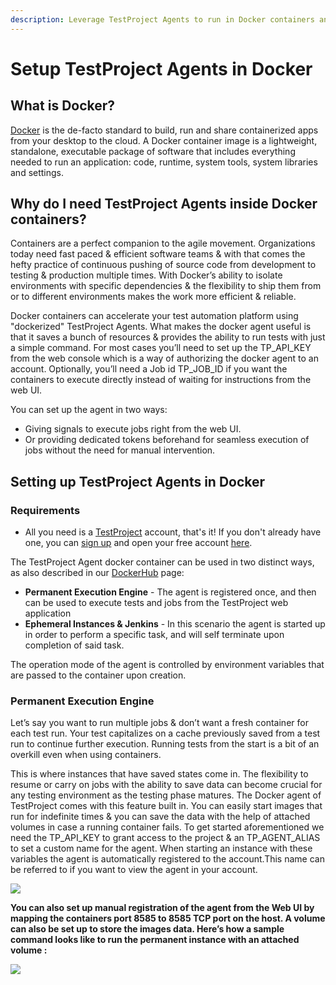 ```yaml
---
description: Leverage TestProject Agents to run in Docker containers and setup virtual labs
---
```


# Setup TestProject Agents in Docker

## What is Docker?

[Docker](https://www.docker.com/) is the de-facto standard to build, run and share containerized apps from your desktop to the cloud. A Docker container image is a lightweight, standalone, executable package of software that includes everything needed to run an application: code, runtime, system tools, system libraries and settings.

## Why do I need TestProject Agents inside Docker containers?

Containers are a perfect companion to the agile movement. Organizations today need fast paced & efficient software teams & with that comes the hefty practice of continuous pushing of source code from development to testing & production multiple times. With Docker’s ability to isolate environments with specific dependencies & the flexibility to ship them from or to different environments makes the work more efficient & reliable. 

Docker containers can accelerate your test automation platform using "dockerized" TestProject Agents. What makes the docker agent useful is that it saves a bunch of resources & provides the ability to run tests with just a simple command. For most cases you’ll need to set up the TP\_API\_KEY from the web console which is a way of authorizing the docker agent to an account. Optionally, you’ll need a Job id TP\_JOB\_ID if you want the containers to execute directly instead of waiting for instructions from the web UI.

You can set up the agent in two ways:

* Giving signals to execute jobs right from the web UI. 
* Or providing dedicated tokens beforehand for seamless execution of jobs without the need for manual intervention. 

## Setting up TestProject Agents in Docker

### Requirements

* All you need is a [TestProject](https://testproject.io/) account, that's it! If you don't already have one, you can [sign up](https://app.testproject.io/signup/) and open your free account [here](https://app.testproject.io/signup/).

The TestProject Agent docker container can be used in two distinct ways, as also described in our [DockerHub](https://hub.docker.com/r/testproject/agent) page:

* **Permanent Execution Engine** - The agent is registered once, and then can be used to execute tests and jobs from the TestProject web application
* **Ephemeral Instances & Jenkins** - In this scenario the agent is started up in order to perform a specific task, and will self terminate upon completion of said task.

The operation mode of the agent is controlled by environment variables that are passed to the container upon creation.  


### Permanent Execution Engine

Let’s say you want to run multiple jobs & don’t want a fresh container for each test run. Your test capitalizes on a cache previously saved from a test run to continue further execution. Running tests from the start is a bit of an overkill even when using containers. 

This is where instances that have saved states come in. The flexibility to resume or carry on jobs with the ability to save data can become crucial for any testing environment as the testing phase matures. The Docker agent of TestProject comes with this feature built in. You can easily start images that run for indefinite times & you can save the data with the help of attached volumes in case a running container fails. To get started aforementioned we need the TP\_API\_KEY to grant access to the project & an TP\_AGENT\_ALIAS to set a custom name for the agent. When starting an instance with these variables the agent is automatically registered to the account.This name can be referred to if you want to view the agent in your account. 

![](https://lh4.googleusercontent.com/nS0AIQm-_PXV_qvrr3OScoTFAwEQj6v8prQOYnPdfLTPy7Ipy6_a76D7XTQG-cnlVZNgFM_RT9M3ARSw2ZSju2VXkQ04Q0zzgKF0zgoKASv3G4WtV6W81gCK3LLgn30ukl3og11c)

  
**You can also set up manual registration of the agent from the Web UI by mapping the containers port 8585 to 8585 TCP port on the host. A volume can also be set up to store the images data. Here’s how a sample command looks like to run the permanent instance with an attached volume :**   


![](https://lh3.googleusercontent.com/zgESmU87hnOfci-OqsAcDVdfCdnarJ61QDCCwDlVCBIuIcJG_nLmNBXzyb8asCPTDMOxuGl8w_YKu4a1kZHMyRiI9fZYjaIEen1n-Pp5NgUNdMzGCH_wxMzG-Y0FCiI6GJ-VWLH3)


